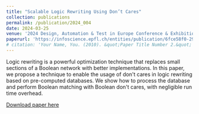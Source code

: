 ```yaml
---
title: "Scalable Logic Rewriting Using Don’t Cares"
collection: publications
permalink: /publication/2024_004
date: 2024-03-25
venue: '2024 Design, Automation & Test in Europe Conference & Exhibition (DATE)'
paperurl: 'https://infoscience.epfl.ch/entities/publication/6fce58f0-2967-4fde-85c0-27c81d0f1e36'
# citation: 'Your Name, You. (2010). &quot;Paper Title Number 2.&quot; <i>Journal 1</i>. 1(2).'
---
```

Logic rewriting is a powerful optimization technique that replaces small sections of a Boolean network with better implementations. In this paper, we propose a technique to enable the usage of don't cares in logic rewriting based on pre-computed databases. We show how to process the database and perform Boolean matching with Boolean don't cares, with negligible run time overhead. 

[Download paper here](https://infoscience.epfl.ch/entities/publication/6fce58f0-2967-4fde-85c0-27c81d0f1e36)

<!-- Recommended citation: Your Name, You. (2010). "Paper Title Number 2." <i>Journal 1</i>. 1(2). -->